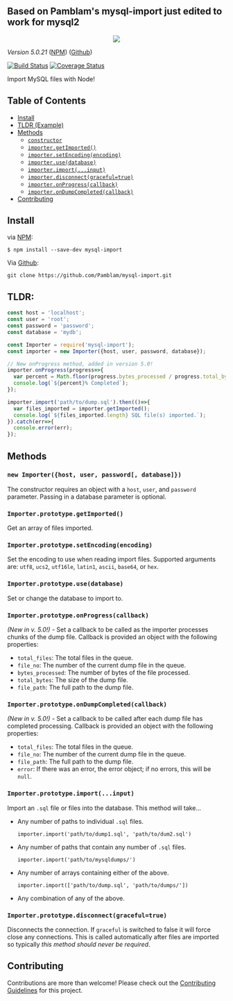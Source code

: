 
## Based on Pamblam's mysql-import just edited to work for mysql2


<p align="center">
	<img src='https://i.imgur.com/AOfuTLA.png'>
</p>

*Version 5.0.21* ([NPM](https://www.npmjs.com/package/mysql-import)) ([Github](https://github.com/Pamblam/mysql-import/))

[![Build Status](https://api.travis-ci.org/Pamblam/mysql-import.svg?branch=master)](https://travis-ci.org/Pamblam/mysql-import/) [![Coverage Status](https://coveralls.io/repos/github/Pamblam/mysql-import/badge.svg?branch=master)](https://coveralls.io/github/Pamblam/mysql-import?branch=master)

Import MySQL files with Node!

## Table of Contents

 - [Install](#install)
 - [TLDR (Example)](#tldr)
 - [Methods](#methods)
   - [`constructor`](#new-importerhost-user-password-database)
   - [`importer.getImported()`](#importerprototypegetimported)
   - [`importer.setEncoding(encoding)`](#importerprototypesetencodingencoding)
   - [`importer.use(database)`](#importerprototypeusedatabase)
   - [`importer.import(...input)`](#importerprototypeimportinput)
   - [`importer.disconnect(graceful=true)`](#importerprototypedisconnectgracefultrue)
   - [`importer.onProgress(callback)`](#importerprototypeonprogresscallback)
   - [`importer.onDumpCompleted(callback)`](#importerprototypeondumpcompletedcallback)
 - [Contributing](#contributing)

## Install
via  [NPM](https://www.npmjs.com/package/mysql-import):
```
$ npm install --save-dev mysql-import
```
Via [Github](https://github.com/Pamblam/mysql-import/):
```
git clone https://github.com/Pamblam/mysql-import.git
```

## TLDR:

```js
const host = 'localhost';
const user = 'root';
const password = 'password';
const database = 'mydb';

const Importer = require('mysql-import');
const importer = new Importer({host, user, password, database});

// New onProgress method, added in version 5.0!
importer.onProgress(progress=>{
  var percent = Math.floor(progress.bytes_processed / progress.total_bytes * 10000) / 100;
  console.log(`${percent}% Completed`);
});

importer.import('path/to/dump.sql').then(()=>{
  var files_imported = importer.getImported();
  console.log(`${files_imported.length} SQL file(s) imported.`);
}).catch(err=>{
  console.error(err);
});
```
## Methods

### `new Importer({host, user, password[, database]})`

The constructor requires an object with a `host`, `user`, and `password` parameter. Passing in a database parameter is optional.

### `Importer.prototype.getImported()`

Get an array of files imported.

### `Importer.prototype.setEncoding(encoding)`

Set the encoding to use when reading import files. Supported arguments are: `utf8`, `ucs2`, `utf16le`, `latin1`, `ascii`, `base64`, or `hex`.

### `Importer.prototype.use(database)`

Set or change the database to import to.

### `Importer.prototype.onProgress(callback)`

*(New in v. 5.0!) -* Set a callback to be called as the importer processes chunks of the dump file. Callback is provided an object with the following properties:

 - `total_files`: The total files in the queue. 
 - `file_no`: The number of the current dump file in the queue. 
 - `bytes_processed`: The number of bytes of the file processed.
 - `total_bytes`: The size of the dump file.
 - `file_path`: The full path to the dump file.

### `Importer.prototype.onDumpCompleted(callback)`

*(New in v. 5.0!) -* Set a callback to be called after each dump file has completed processing. Callback is provided an object with the following properties:

 - `total_files`: The total files in the queue. 
 - `file_no`: The number of the current dump file in the queue. 
 - `file_path`: The full path to the dump file.
 - `error`: If there was an error, the error object; if no errors, this will be `null`.

### `Importer.prototype.import(...input)`

Import an `.sql` file or files into the database. This method will take...

 - Any number of paths to individual `.sql` files.
   ```
   importer.import('path/to/dump1.sql', 'path/to/dum2.sql')
   ```
 - Any number of paths that contain any number of `.sql` files.
   ```
   importer.import('path/to/mysqldumps/')
   ```
 - Any number of arrays containing either of the above.
   ```
   importer.import(['path/to/dump.sql', 'path/to/dumps/'])
   ```
 - Any combination of any of the above.

### `Importer.prototype.disconnect(graceful=true)`

Disconnects the connection. If `graceful` is switched to false it will force close any connections. This is called automatically after files are imported so typically *this method should never be required*.

## Contributing

Contributions are more than welcome! Please check out the [Contributing Guidelines](https://github.com/Pamblam/mysql-import/blob/master/CONTRIBUTING.md) for this project. 
